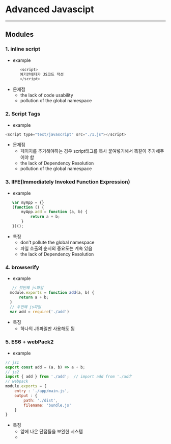Advanced Javascipt
==================
<hr/>

## Modules
### 1. inline script
 + example
    ```javascript
       <script>
       여기안에다가 JS코드 작성
       </script>
    ```
  + 문제점
    - the lack of code usability
    - pollution of the global namespace
### 2. Script Tags
 + example
 ```javascript
 <script type="text/javascript" src="./1.js"></script>
 ```
 + 문제점
    - 페이지를 추가해야하는 경우 script태그를 복사 붙여넣기해서 똑같이 추가해주어야 함
    - the lack of Dependency Resolution
    - pollution of the global namespace

### 3. IIFE(Immediately Invoked Function Expression)
 + example
 ```javascript
    var myApp = {}
    (function () {
        myApp.add = function (a, b) {
            return a + b;
        }
    })();
 ```
 + 특징
    - don't pollute the global namespace
    - 파일 호출의 순서의 중요도는 계속 있음
    - the lack of Dependency Resolution 

### 4. browserify
 + example
 ```javascript
    // 첫번째 js파일
   module.exports = function add(a, b) {
       return a + b;
   }
   // 두번째 js파일
   var add = require('./add')
 ```
 + 특징
    - 하나의 JS파일만 사용해도 됨

### 5. ES6 + webPack2
 + example
 ```javascript
 // js1
 export const add = (a, b) => a + b;
 // js2
 import { add } from './add';  // import add from './add'
 // webpack
 module.exports = {
     entry : './app/main.js',
     output : {
         path: './dist',
         filename: 'bundle.js'
     }
 }
 ```
 + 특징
    - 앞에 나온 단점들을 보완한 시스템
    - 